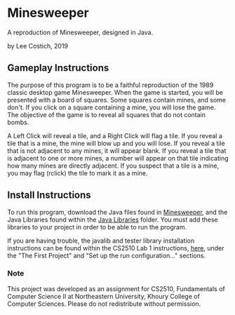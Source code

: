 # Minesweeper
 A reproduction of Minesweeper, designed in Java.

 by Lee Costich, 2019

## Gameplay Instructions
 The purpose of this program is to be a faithful reproduction of the 1989 classic desktop game Minesweeper. When the game is started, you will be presented with a board of squares. Some squares contain mines, and some don't. If you click on a square containing a mine, you will lose the game. The objective of the game is to reveal all squares that do not contain bombs.
 
 A Left Click will reveal a tile, and a Right Click will flag a tile. If you reveal a tile that is a mine, the mine will blow up and you will lose. If you reveal a tile that is not adjacent to any mines, it will appear blank. If you reveal a tile that is adjacent to one or more mines, a number will appear on that tile indicating how many mines are directly adjacent. If you suspect that a tile is a mine, you may flag (rclick) the tile to mark it as a mine.
 
## Install Instructions
 To run this program, download the Java files found in [Minesweeper](./Minesweeper), and the Java Libraries found within the [Java Libraries](./Java%20Libraries) folder. You must add these libraries to your project in order to be able to run the program. 
 
 If you are having trouble, the javalib and tester library installation instructions can be found within the CS2510 Lab 1 instructions, [here](https://course.ccs.neu.edu/cs2510/lab1.html), under the "The First Project" and "Set up the run configuration..." sections.
 
 
 ### Note
 This project was developed as an assignment for CS2510, Fundamentals of Computer Science II at Northeastern University, Khoury College of Computer Sciences. Please do not redistribute without permission.
